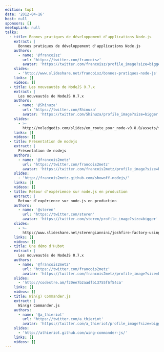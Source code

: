 ```yaml
---
edition: tup1
date: '2012-04-16'
host: null
sponsors: []
meetupLink: null
talks:
  - title: Bonnes pratiques de développement d'applications Node.js
    extract: |
      Bonnes pratiques de développement d'applications Node.js
    authors:
      - name: '@francoisz'
        url: 'https://twitter.com/francoisz'
        avatar: 'https://twitter.com/francoisz/profile_image?size=bigger'
    slides:
      - 'http://www.slideshare.net/francoisz/bonnes-pratiques-node-js'
    links: []
    videos: []
  - title: Les nouveautés de NodeJS 0.7.x
    extract: |
      Les nouveautés de NodeJS 0.7.x
    authors:
      - name: '@Shinuza'
        url: 'https://twitter.com/Shinuza'
        avatar: 'https://twitter.com/Shinuza/profile_image?size=bigger'
    slides:
      - >-
        http://noledgedis.com/slides/en_route_pour_node-v0.8.0/assets/fallback/index.html
    links: []
    videos: []
  - title: Présentation de nodejs
    extract: |
      Présentation de nodejs
    authors:
      - name: '@francois2metz'
        url: 'https://twitter.com/francois2metz'
        avatar: 'https://twitter.com/francois2metz/profile_image?size=bigger'
    slides:
      - 'http://francois2metz.github.com/showoff-nodejs/'
    links: []
    videos: []
  - title: Retour d'expérience sur node.js en production
    extract: |
      Retour d'expérience sur node.js en production
    authors:
      - name: '@steren'
        url: 'https://twitter.com/steren'
        avatar: 'https://twitter.com/steren/profile_image?size=bigger'
    slides:
      - >-
        http://www.slideshare.net/sterengiannini/joshfire-factory-using-nodejs-in-production
    links: []
    videos: []
  - title: Une démo d'Hubot
    extract: |
      Les nouveautés de NodeJS 0.7.x
    authors:
      - name: '@francois2metz'
        url: 'https://twitter.com/francois2metz'
        avatar: 'https://twitter.com/francois2metz/profile_image?size=bigger'
    slides:
      - 'http://codestre.am/f20ee7b2aadfb13755f6f54ca'
    links: []
    videos: []
  - title: Win(g) Commander.js
    extract: |
      Win(g) Commander.js
    authors:
      - name: '@a_thieriot'
        url: 'https://twitter.com/a_thieriot'
        avatar: 'https://twitter.com/a_thieriot/profile_image?size=bigger'
    slides:
      - 'http://athieriot.github.com/wing-commander-js/'
    links: []
    videos: []
---
```


